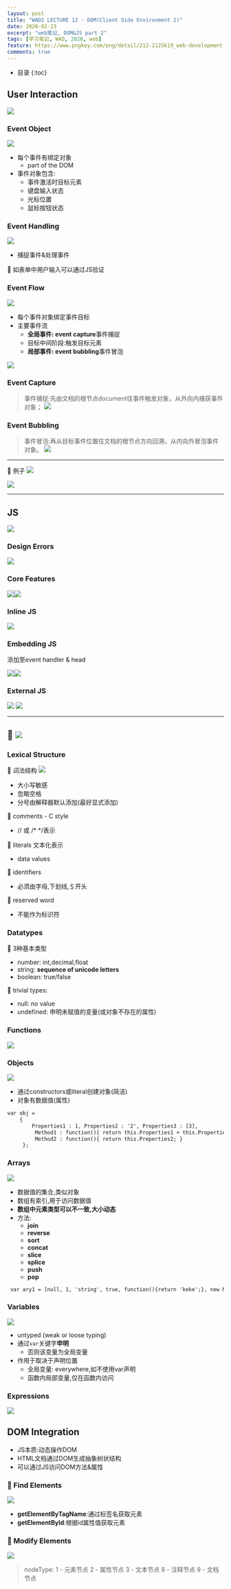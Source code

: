 ```yaml
---
layout: post
title: "WAD2 LECTURE 12 - DOM(Client Side Environment 2)"
date: 2020-02-23
excerpt: "web笔记, DOM&JS part 2"
tags: [学习笔记, WAD, 2020, web]
feature: https://www.pngkey.com/png/detail/212-2125619_web-development-creative-web-design-banner.png
comments: true
---
```


* 目录
{:toc}

## User Interaction

![](/static/2020-02-25-20-06-45.png)

### Event Object

![](/static/2020-02-25-20-07-33.png)
- 每个事件有绑定对象
  - part of the DOM
- 事件对象包含:
  - 事件激活时目标元素
  - 键盘输入状态
  - 光标位置
  - 鼠标按钮状态

### Event Handling

![](/static/2020-02-25-20-21-30.png)
- 捕捉事件&处理事件

🍊 如表单中用户输入可以通过JS验证

### Event Flow

![](/static/2020-02-25-20-33-49.png)
- 每个事件对象绑定事件目标
- 主要事件流
  - **全局事件: event capture**事件捕捉
  - 目标中间阶段:触发目标元素
  - **局部事件: event bubbling**事件冒泡

![](/static/2020-02-26-17-38-01.png)

### Event Capture

>事件捕捉:先由文档的根节点document往事件触发对象，从外向内捕获事件对象；
![](/static/2020-02-26-17-39-26.png)

### Event Bubbling

>事件冒泡:再从目标事件位置往文档的根节点方向回溯，从内向外冒泡事件对象。
![](/static/2020-02-26-17-40-27.png)

---
🍬 例子
![](/static/2020-02-26-18-18-09.png)

![](/static/2020-02-26-19-02-02.png)

---

## JS

![](/static/2020-02-26-19-14-22.png)

### Design Errors

![](/static/2020-02-26-19-15-19.png)

### Core Features

![](/static/2020-02-26-19-21-47.png)![](/static/2020-02-26-19-25-14.png)

### Inline JS

![](/static/2020-02-26-19-27-25.png)

### Embedding JS

添加至event handler & head

![](/static/2020-02-26-19-29-03.png)![](/static/2020-02-26-19-29-13.png)

### External JS

![](/static/2020-02-26-19-29-50.png)
![](/static/2020-02-26-19-46-06.png)

---
🍊 ![](/static/2020-02-26-19-52-15.png)
---

### Lexical Structure

🍬 词法结构
![](/static/2020-02-26-19-52-57.png)
- 大小写敏感
- 忽略空格
- 分号由解释器默认添加(最好显式添加)

🍬 comments - C style
- // 或 /* */表示

🍬 literals 文本化表示
- data values

🍬 identifiers
- 必须由字母,下划线,＄开头

🍬 reserved word
- 不能作为标识符

### Datatypes

🍬 3种基本类型
- number: int,decimal,float
- string: **sequence of unicode letters**
- boolean: true/false

🍬 trivial types:
- null: no value
- undefined: 申明未赋值的变量(或对象不存在的属性)

### Functions

![](/static/2020-02-26-20-05-20.png)

### Objects

![](/static/2020-02-26-20-09-37.png)
- 通过constructors或literal创建对象(简洁)
- 对象有数据值(属性)

```html
var obj = 
    {
        Properties1 : 1, Properties2 : '2', Properties3 : [3],
         Method1 : function(){ return this.Properties1 + this.Properties3[0];},
         Method2 : function(){ return this.Preperties2; }
     };
```

### Arrays

![](/static/2020-02-26-20-15-36.png)
- 数据值的集合,类似对象
- 数组有索引,用于访问数据值
- **数组中元素类型可以不一致,大小动态**
- 方法:
  - **join**
  - **reverse**
  - **sort**
  - **concat**
  - **slice**
  - **splice**
  - **push**
  - **pop**

```html
 var ary1 = [null, 1, 'string', true, function(){return 'keke';}, new MyObject()];
 ```

### Variables

![](/static/2020-02-26-20-24-04.png)
- untyped (weak or loose typing)
- 通过``var``关键字**申明**
  - 否则该变量为全局变量
- 作用于取决于声明位置
  - 全局变量: everywhere,如不使用var声明
  - 函数内局部变量,仅在函数内访问

### Expressions

![](/static/2020-02-26-20-35-18.png)


## DOM Integration

- JS本质:动态操作DOM
- HTML文档通过DOM生成抽象树状结构
- 可以通过JS访问DOM方法&属性

### 🍊 Find Elements

![](/static/2020-02-26-19-37-29.png)
- **getElementByTagName**:通过标签名获取元素
- **getElementById**:根据id属性值获取元素

### 🍊 Modify Elements

![](/static/2020-02-26-19-39-30.png)

> nodeType:
> 1 - 元素节点
> 2 - 属性节点
> 3 - 文本节点
> 8 - 注释节点
> 9 - 文档节点


